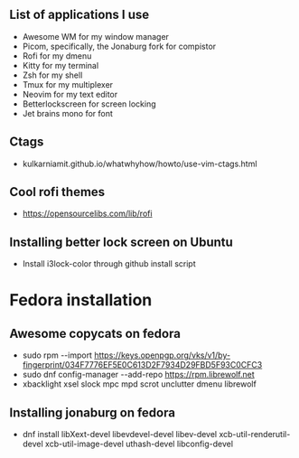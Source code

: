## List of applications I use
* Awesome WM for my window manager
* Picom, specifically, the Jonaburg fork for compistor
* Rofi for my dmenu
* Kitty for my terminal
* Zsh for my shell
* Tmux for my multiplexer
* Neovim for my text editor
* Betterlockscreen for screen locking
* Jet brains mono for font

## Ctags
* kulkarniamit.github.io/whatwhyhow/howto/use-vim-ctags.html

## Cool rofi themes
* https://opensourcelibs.com/lib/rofi

## Installing better lock screen on Ubuntu
* Install i3lock-color through github install script

# Fedora installation

## Awesome copycats on fedora
* sudo rpm --import https://keys.openpgp.org/vks/v1/by-fingerprint/034F7776EF5E0C613D2F7934D29FBD5F93C0CFC3
* sudo dnf config-manager --add-repo https://rpm.librewolf.net
* xbacklight xsel slock mpc mpd scrot unclutter dmenu librewolf

## Installing jonaburg on fedora
* dnf install libXext-devel libevdevel-devel libev-devel xcb-util-renderutil-devel xcb-util-image-devel uthash-devel libconfig-devel 

